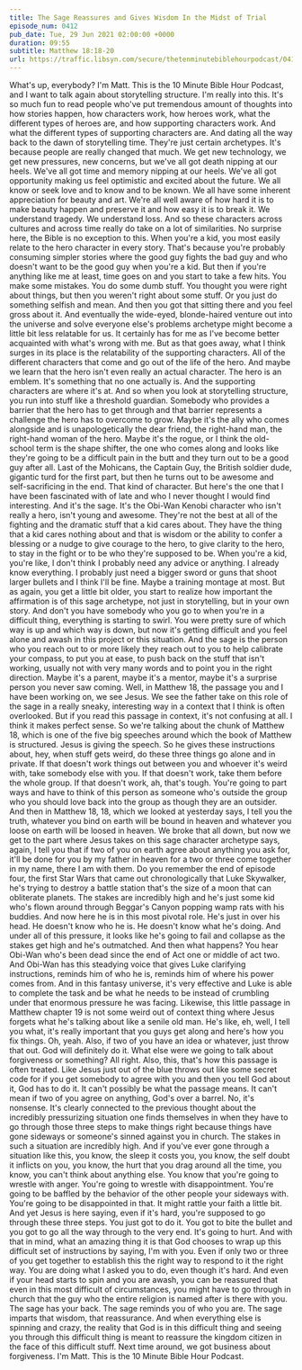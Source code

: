 ```yaml
---
title: The Sage Reassures and Gives Wisdom In the Midst of Trial
episode_num: 0412
pub_date: Tue, 29 Jun 2021 02:00:00 +0000
duration: 09:55
subtitle: Matthew 18:18-20
url: https://traffic.libsyn.com/secure/thetenminutebiblehourpodcast/0412_-_The_Sage_Reassures_and_Gives_Wisdom_In_the_Midst_of_Trial.mp3
---
```


 What's up, everybody? I'm Matt. This is the 10 Minute Bible Hour Podcast, and I want to talk again about storytelling structure. I'm really into this. It's so much fun to read people who've put tremendous amount of thoughts into how stories happen, how characters work, how heroes work, what the different types of heroes are, and how supporting characters work. And what the different types of supporting characters are. And dating all the way back to the dawn of storytelling time. They're just certain archetypes. It's because people are really changed that much. We get new technology, we get new pressures, new concerns, but we've all got death nipping at our heels. We've all got time and memory nipping at our heels. We've all got opportunity making us feel optimistic and excited about the future. We all know or seek love and to know and to be known. We all have some inherent appreciation for beauty and art. We're all well aware of how hard it is to make beauty happen and preserve it and how easy it is to break it. We understand tragedy. We understand loss. And so these characters across cultures and across time really do take on a lot of similarities. No surprise here, the Bible is no exception to this. When you're a kid, you most easily relate to the hero character in every story. That's because you're probably consuming simpler stories where the good guy fights the bad guy and who doesn't want to be the good guy when you're a kid. But then if you're anything like me at least, time goes on and you start to take a few hits. You make some mistakes. You do some dumb stuff. You thought you were right about things, but then you weren't right about some stuff. Or you just do something selfish and mean. And then you got that sitting there and you feel gross about it. And eventually the wide-eyed, blonde-haired venture out into the universe and solve everyone else's problems archetype might become a little bit less relatable for us. It certainly has for me as I've become better acquainted with what's wrong with me. But as that goes away, what I think surges in its place is the relatability of the supporting characters. All of the different characters that come and go out of the life of the hero. And maybe we learn that the hero isn't even really an actual character. The hero is an emblem. It's something that no one actually is. And the supporting characters are where it's at. And so when you look at storytelling structure, you run into stuff like a threshold guardian. Somebody who provides a barrier that the hero has to get through and that barrier represents a challenge the hero has to overcome to grow. Maybe it's the ally who comes alongside and is unapologetically the dear friend, the right-hand man, the right-hand woman of the hero. Maybe it's the rogue, or I think the old-school term is the shape shifter, the one who comes along and looks like they're going to be a difficult pain in the butt and they turn out to be a good guy after all. Last of the Mohicans, the Captain Guy, the British soldier dude, gigantic turd for the first part, but then he turns out to be awesome and self-sacrificing in the end. That kind of character. But here's the one that I have been fascinated with of late and who I never thought I would find interesting. And it's the sage. It's the Obi-Wan Kenobi character who isn't really a hero, isn't young and awesome. They're not the best at all of the fighting and the dramatic stuff that a kid cares about. They have the thing that a kid cares nothing about and that is wisdom or the ability to confer a blessing or a nudge to give courage to the hero, to give clarity to the hero, to stay in the fight or to be who they're supposed to be. When you're a kid, you're like, I don't think I probably need any advice or anything. I already know everything. I probably just need a bigger sword or guns that shoot larger bullets and I think I'll be fine. Maybe a training montage at most. But as again, you get a little bit older, you start to realize how important the affirmation is of this sage archetype, not just in storytelling, but in your own story. And don't you have somebody who you go to when you're in a difficult thing, everything is starting to swirl. You were pretty sure of which way is up and which way is down, but now it's getting difficult and you feel alone and awash in this project or this situation. And the sage is the person who you reach out to or more likely they reach out to you to help calibrate your compass, to put you at ease, to push back on the stuff that isn't working, usually not with very many words and to point you in the right direction. Maybe it's a parent, maybe it's a mentor, maybe it's a surprise person you never saw coming. Well, in Matthew 18, the passage you and I have been working on, we see Jesus. We see the father take on this role of the sage in a really sneaky, interesting way in a context that I think is often overlooked. But if you read this passage in context, it's not confusing at all. I think it makes perfect sense. So we're talking about the chunk of Matthew 18, which is one of the five big speeches around which the book of Matthew is structured. Jesus is giving the speech. So he gives these instructions about, hey, when stuff gets weird, do these three things go alone and in private. If that doesn't work things out between you and whoever it's weird with, take somebody else with you. If that doesn't work, take them before the whole group. If that doesn't work, ah, that's tough. You're going to part ways and have to think of this person as someone who's outside the group who you should love back into the group as though they are an outsider. And then in Matthew 18, 18, which we looked at yesterday says, I tell you the truth, whatever you bind on earth will be bound in heaven and whatever you loose on earth will be loosed in heaven. We broke that all down, but now we get to the part where Jesus takes on this sage character archetype says, again, I tell you that if two of you on earth agree about anything you ask for, it'll be done for you by my father in heaven for a two or three come together in my name, there I am with them. Do you remember the end of episode four, the first Star Wars that came out chronologically that Luke Skywalker, he's trying to destroy a battle station that's the size of a moon that can obliterate planets. The stakes are incredibly high and he's just some kid who's flown around through Beggar's Canyon popping wamp rats with his buddies. And now here he is in this most pivotal role. He's just in over his head. He doesn't know who he is. He doesn't know what he's doing. And under all of this pressure, it looks like he's going to fail and collapse as the stakes get high and he's outmatched. And then what happens? You hear Obi-Wan who's been dead since the end of Act one or middle of act two. And Obi-Wan has this steadying voice that gives Luke clarifying instructions, reminds him of who he is, reminds him of where his power comes from. And in this fantasy universe, it's very effective and Luke is able to complete the task and be what he needs to be instead of crumbling under that enormous pressure he was facing. Likewise, this little passage in Matthew chapter 19 is not some weird out of context thing where Jesus forgets what he's talking about like a senile old man. He's like, eh, well, I tell you what, it's really important that you guys get along and here's how you fix things. Oh, yeah. Also, if two of you have an idea or whatever, just throw that out. God will definitely do it. What else were we going to talk about forgiveness or something? All right. Also, this, that's how this passage is often treated. Like Jesus just out of the blue throws out like some secret code for if you get somebody to agree with you and then you tell God about it, God has to do it. It can't possibly be what the passage means. It can't mean if two of you agree on anything, God's over a barrel. No, it's nonsense. It's clearly connected to the previous thought about the incredibly pressurizing situation one finds themselves in when they have to go through those three steps to make things right because things have gone sideways or someone's sinned against you in church. The stakes in such a situation are incredibly high. And if you've ever gone through a situation like this, you know, the sleep it costs you, you know, the self doubt it inflicts on you, you know, the hurt that you drag around all the time, you know, you can't think about anything else. You know that you're going to wrestle with anger. You're going to wrestle with disappointment. You're going to be baffled by the behavior of the other people your sideways with. You're going to be disappointed in that. It might rattle your faith a little bit. And yet Jesus is here saying, even if it's hard, you're supposed to go through these three steps. You just got to do it. You got to bite the bullet and you got to go all the way through to the very end. It's going to hurt. And with that in mind, what an amazing thing it is that God chooses to wrap up this difficult set of instructions by saying, I'm with you. Even if only two or three of you get together to establish this the right way to respond to it the right way. You are doing what I asked you to do, even though it's hard. And even if your head starts to spin and you are awash, you can be reassured that even in this most difficult of circumstances, you might have to go through in church that the guy who the entire religion is named after is there with you. The sage has your back. The sage reminds you of who you are. The sage imparts that wisdom, that reassurance. And when everything else is spinning and crazy, the reality that God is in this difficult thing and seeing you through this difficult thing is meant to reassure the kingdom citizen in the face of this difficult stuff. Next time around, we got business about forgiveness. I'm Matt. This is the 10 Minute Bible Hour Podcast.